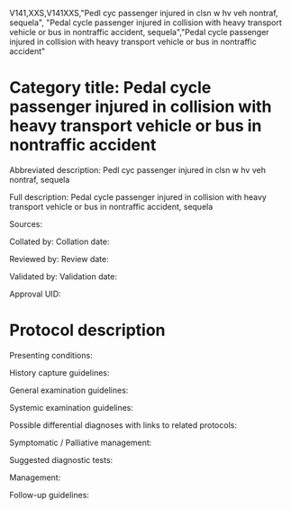 V141,XXS,V141XXS,"Pedl cyc passenger injured in clsn w hv veh nontraf, sequela", "Pedal cycle passenger injured in collision with heavy transport vehicle or bus in nontraffic accident, sequela","Pedal cycle passenger injured in collision with heavy transport vehicle or bus in nontraffic accident"
# Category title: Pedal cycle passenger injured in collision with heavy transport vehicle or bus in nontraffic accident

Abbreviated description: Pedl cyc passenger injured in clsn w hv veh nontraf, sequela

Full description: Pedal cycle passenger injured in collision with heavy transport vehicle or bus in nontraffic accident, sequela

Sources:

Collated by:
Collation date:

Reviewed by:
Review date:

Validated by:
Validation date:

Approval UID:

# Protocol description

Presenting conditions:

History capture guidelines:

General examination guidelines:

Systemic examination guidelines:

Possible differential diagnoses with links to related protocols:

Symptomatic / Palliative management:

Suggested diagnostic tests:

Management:

Follow-up guidelines:
